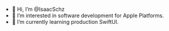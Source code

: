 - 👋 Hi, I’m @IsaacSchz
- 👀 I’m interested in software development for Apple Platforms.
- 🌱 I’m currently learning production SwiftUI.
<!--- - 📫 How to reach me: https://isaacsanchezg.com --->

<!---
IsaacSchz/IsaacSchz is a ✨ special ✨ repository because its `README.md` (this file) appears on your GitHub profile.
You can click the Preview link to take a look at your changes.
--->
